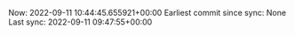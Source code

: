 Now: 2022-09-11 10:44:45.655921+00:00 Earliest commit since sync: None Last sync: 2022-09-11 09:47:55+00:00
